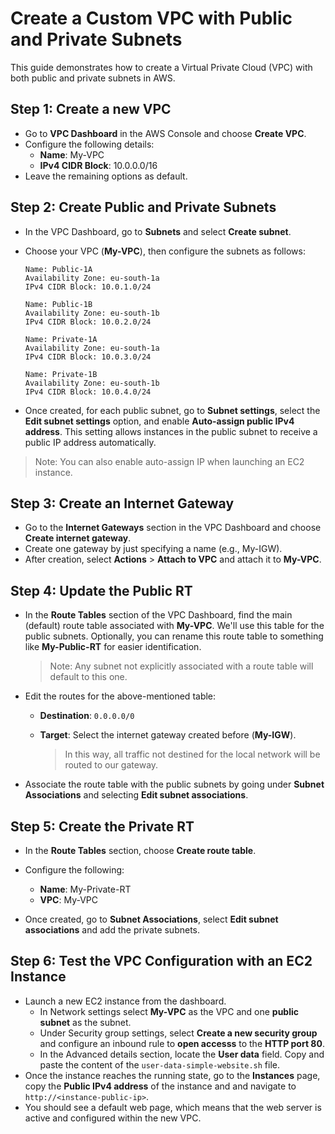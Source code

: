 # Create a Custom VPC with Public and Private Subnets

This guide demonstrates how to create a Virtual Private Cloud (VPC) with both public and private subnets in AWS.

## Step 1: Create a new VPC

- Go to **VPC Dashboard** in the AWS Console and choose **Create VPC**.
- Configure the following details:
  - **Name**: My-VPC
  - **IPv4 CIDR Block**: 10.0.0.0/16
- Leave the remaining options as default.

## Step 2: Create Public and Private Subnets

- In the VPC Dashboard, go to **Subnets** and select **Create subnet**.
- Choose your VPC (**My-VPC**), then configure the subnets as follows:

  ```
  Name: Public-1A
  Availability Zone: eu-south-1a
  IPv4 CIDR Block: 10.0.1.0/24

  Name: Public-1B
  Availability Zone: eu-south-1b
  IPv4 CIDR Block: 10.0.2.0/24

  Name: Private-1A
  Availability Zone: eu-south-1a
  IPv4 CIDR Block: 10.0.3.0/24

  Name: Private-1B
  Availability Zone: eu-south-1b
  IPv4 CIDR Block: 10.0.4.0/24
  ```

- Once created, for each public subnet, go to **Subnet settings**, select the **Edit subnet settings** option, and enable **Auto-assign public IPv4 address**. This setting allows instances in the public subnet to receive a public IP address automatically.

> Note: You can also enable auto-assign IP when launching an EC2 instance.

## Step 3: Create an Internet Gateway

- Go to the **Internet Gateways** section in the VPC Dashboard and choose **Create internet gateway**.
- Create one gateway by just specifying a name (e.g., My-IGW).
- After creation, select **Actions** > **Attach to VPC** and attach it to **My-VPC**.

## Step 4: Update the Public RT

- In the **Route Tables** section of the VPC Dashboard, find the main (default) route table associated with **My-VPC**. We'll use this table for the public subnets. Optionally, you can rename this route table to something like **My-Public-RT** for easier identification.
  > Note: Any subnet not explicitly associated with a route table will default to this one.
- Edit the routes for the above-mentioned table:

  - **Destination**: `0.0.0.0/0`
  - **Target**: Select the internet gateway created before (**My-IGW**).

    > In this way, all traffic not destined for the local network will be routed to our gateway.

- Associate the route table with the public subnets by going under **Subnet Associations** and selecting **Edit subnet associations**.

## Step 5: Create the Private RT

- In the **Route Tables** section, choose **Create route table**.
- Configure the following:

  - **Name**: My-Private-RT
  - **VPC**: My-VPC

- Once created, go to **Subnet Associations**, select **Edit subnet associations** and add the private subnets.

## Step 6: Test the VPC Configuration with an EC2 Instance

- Launch a new EC2 instance from the dashboard.
  - In Network settings select **My-VPC** as the VPC and one **public subnet** as the subnet.
  - Under Security group settings, select **Create a new security group** and configure an inbound rule to **open accesss** to the **HTTP port 80**.
  - In the Advanced details section, locate the **User data** field. Copy and paste the content of the `user-data-simple-website.sh` file.
- Once the instance reaches the running state, go to the **Instances** page, copy the **Public IPv4 address** of the instance and and navigate to `http://<instance-public-ip>`.
- You should see a default web page, which means that the web server is active and configured within the new VPC.
